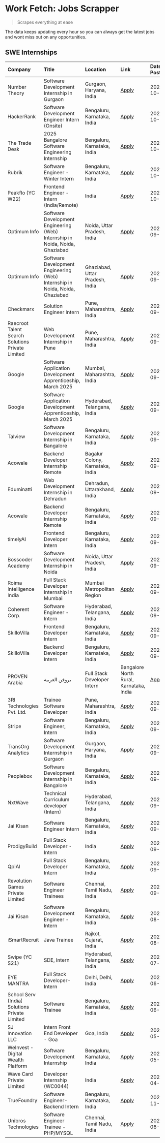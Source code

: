 # Work Fetch: Jobs Scrapper
> Scrapes everything at ease

The data keeps updating every hour so you can always get the latest jobs and wont miss out on any opportunities.

## SWE Internships
<!--START_SECTION:workfetch-->
| Company                                          | Title                                                                        | Location                                | Link                                                                                                                                                                                                                                                                                | Date Posted   |
|:-------------------------------------------------|:-----------------------------------------------------------------------------|:----------------------------------------|:------------------------------------------------------------------------------------------------------------------------------------------------------------------------------------------------------------------------------------------------------------------------------------|:--------------|
| Number Theory                                    | Software Development Internship in Gurgaon                                   | Gurgaon, Haryana, India                 | [Apply](https://in.linkedin.com/jobs/view/software-development-internship-in-gurgaon-at-number-theory-4042414715?position=52&pageNum=0&refId=k%2FDFgU7AMmT6lLRryIcMcw%3D%3D&trackingId=IuvZSfRXlQeLJOEwnaaUQw%3D%3D)                                                                | 2024-10-04    |
| HackerRank                                       | Software Development Engineer Intern (Onsite)                                | Bengaluru, Karnataka, India             | [Apply](https://in.linkedin.com/jobs/view/software-development-engineer-intern-onsite-at-hackerrank-4040131804?position=29&pageNum=0&refId=k%2FDFgU7AMmT6lLRryIcMcw%3D%3D&trackingId=avMUjt4A4vphjHLEnkVHNw%3D%3D)                                                                  | 2024-10-03    |
| The Trade Desk                                   | 2025 Bangalore Software Engineering Internship                               | Bengaluru, Karnataka, India             | [Apply](https://in.linkedin.com/jobs/view/2025-bangalore-software-engineering-internship-at-the-trade-desk-3987456531?position=13&pageNum=0&refId=k%2FDFgU7AMmT6lLRryIcMcw%3D%3D&trackingId=uMdFNf6bwQj1CTJ1X6nzSw%3D%3D)                                                           | 2024-10-02    |
| Rubrik                                           | Software Engineer - Winter Intern                                            | Bengaluru, Karnataka, India             | [Apply](https://in.linkedin.com/jobs/view/software-engineer-winter-intern-at-rubrik-4006567784?position=18&pageNum=0&refId=k%2FDFgU7AMmT6lLRryIcMcw%3D%3D&trackingId=d9aZBYN%2Bc5%2B4Az7kPJnE%2Fw%3D%3D)                                                                            | 2024-10-02    |
| Peakflo (YC W22)                                 | Frontend Engineer - Intern (India/Remote)                                    | India                                   | [Apply](https://in.linkedin.com/jobs/view/frontend-engineer-intern-india-remote-at-peakflo-yc-w22-4037729755?position=16&pageNum=0&refId=k%2FDFgU7AMmT6lLRryIcMcw%3D%3D&trackingId=7x0ytWocjM0bCnaL5q%2B1ZA%3D%3D)                                                                  | 2024-10-01    |
| Optimum Info                                     | Software Development Engineering (Web) Internship in Noida, Noida, Ghaziabad | Noida, Uttar Pradesh, India             | [Apply](https://in.linkedin.com/jobs/view/software-development-engineering-web-internship-in-noida-noida-ghaziabad-at-optimum-info-4037042231?position=6&pageNum=0&refId=k%2FDFgU7AMmT6lLRryIcMcw%3D%3D&trackingId=vj0eXcawZ0NfzgDV7OmL9g%3D%3D)                                    | 2024-09-27    |
| Optimum Info                                     | Software Development Engineering (Web) Internship in Noida, Noida, Ghaziabad | Ghaziabad, Uttar Pradesh, India         | [Apply](https://in.linkedin.com/jobs/view/software-development-engineering-web-internship-in-noida-noida-ghaziabad-at-optimum-info-4037041629?position=7&pageNum=0&refId=k%2FDFgU7AMmT6lLRryIcMcw%3D%3D&trackingId=YH0w%2Bt1oqii4r%2FZOBaGHeg%3D%3D)                                | 2024-09-27    |
| Checkmarx                                        | Solution Engineer Intern                                                     | Pune, Maharashtra, India                | [Apply](https://in.linkedin.com/jobs/view/solution-engineer-intern-at-checkmarx-4036405936?position=58&pageNum=0&refId=k%2FDFgU7AMmT6lLRryIcMcw%3D%3D&trackingId=4AkR0oFuycT76jg1EHscwQ%3D%3D)                                                                                      | 2024-09-27    |
| Raecroot Talent Search Solutions Private Limited | Web Development Internship in Pune                                           | Pune, Maharashtra, India                | [Apply](https://in.linkedin.com/jobs/view/web-development-internship-in-pune-at-raecroot-talent-search-solutions-private-limited-4034584677?position=46&pageNum=0&refId=k%2FDFgU7AMmT6lLRryIcMcw%3D%3D&trackingId=vg5pXMNGhZBd37qtYxLUmg%3D%3D)                                     | 2024-09-26    |
| Google                                           | Software Application Development Apprenticeship, March 2025                  | Mumbai, Maharashtra, India              | [Apply](https://in.linkedin.com/jobs/view/software-application-development-apprenticeship-march-2025-at-google-4032958573?position=2&pageNum=0&refId=k%2FDFgU7AMmT6lLRryIcMcw%3D%3D&trackingId=rd5p8B53iNbfyFFKg%2BbRIw%3D%3D)                                                      | 2024-09-24    |
| Google                                           | Software Application Development Apprenticeship, March 2025                  | Hyderabad, Telangana, India             | [Apply](https://in.linkedin.com/jobs/view/software-application-development-apprenticeship-march-2025-at-google-4032957528?position=3&pageNum=0&refId=k%2FDFgU7AMmT6lLRryIcMcw%3D%3D&trackingId=O4a8nrzsBgJGqzfs1au5GQ%3D%3D)                                                        | 2024-09-24    |
| Talview                                          | Software Development Internship in Bangalore                                 | Bengaluru, Karnataka, India             | [Apply](https://in.linkedin.com/jobs/view/software-development-internship-in-bangalore-at-talview-4033703077?position=10&pageNum=0&refId=k%2FDFgU7AMmT6lLRryIcMcw%3D%3D&trackingId=VqZtCQFfjL0BIQS4pTE0%2Fw%3D%3D)                                                                  | 2024-09-23    |
| Acowale                                          | Backend Developer Internship Remote                                          | Bagalur Colony, Karnataka, India        | [Apply](https://in.linkedin.com/jobs/view/backend-developer-internship-remote-at-acowale-4030088707?position=17&pageNum=0&refId=k%2FDFgU7AMmT6lLRryIcMcw%3D%3D&trackingId=R9ZN4gmUxI%2ByfLWEkdNJfg%3D%3D)                                                                           | 2024-09-21    |
| Eduminatti                                       | Web Development Internship in Dehradun                                       | Dehradun, Uttarakhand, India            | [Apply](https://in.linkedin.com/jobs/view/web-development-internship-in-dehradun-at-eduminatti-4032105381?position=26&pageNum=0&refId=k%2FDFgU7AMmT6lLRryIcMcw%3D%3D&trackingId=Ddm9LE4TG88ikwQiRSB0Yw%3D%3D)                                                                       | 2024-09-21    |
| Acowale                                          | Backend Developer Internship Remote                                          | Bengaluru, Karnataka, India             | [Apply](https://in.linkedin.com/jobs/view/backend-developer-internship-remote-at-acowale-4030975489?position=9&pageNum=0&refId=k%2FDFgU7AMmT6lLRryIcMcw%3D%3D&trackingId=k4IPktMg8NVqqGauu6rhJg%3D%3D)                                                                              | 2024-09-20    |
| timelyAI                                         | Frontend Developer Intern                                                    | Bengaluru, Karnataka, India             | [Apply](https://in.linkedin.com/jobs/view/frontend-developer-intern-at-timelyai-4030925040?position=14&pageNum=0&refId=k%2FDFgU7AMmT6lLRryIcMcw%3D%3D&trackingId=XVo0v%2BtaKH6vXLQuz6VhMA%3D%3D)                                                                                    | 2024-09-20    |
| Bosscoder Academy                                | Software Development Internship in Noida                                     | Noida, Uttar Pradesh, India             | [Apply](https://in.linkedin.com/jobs/view/software-development-internship-in-noida-at-bosscoder-academy-4031161323?position=15&pageNum=0&refId=k%2FDFgU7AMmT6lLRryIcMcw%3D%3D&trackingId=Mm9raeY9fCvrSy0XepioHA%3D%3D)                                                              | 2024-09-20    |
| Roima Intelligence India                         | Full Stack Developer Internship in Mumbai                                    | Mumbai Metropolitan Region              | [Apply](https://in.linkedin.com/jobs/view/full-stack-developer-internship-in-mumbai-at-roima-intelligence-india-4031159544?position=48&pageNum=0&refId=k%2FDFgU7AMmT6lLRryIcMcw%3D%3D&trackingId=hUejzpMrv8TWbEmNAUkg7Q%3D%3D)                                                      | 2024-09-20    |
| Coherent Corp.                                   | Software Engineer - Intern                                                   | Hyderabad, Telangana, India             | [Apply](https://in.linkedin.com/jobs/view/software-engineer-intern-at-coherent-corp-4029132427?position=20&pageNum=0&refId=k%2FDFgU7AMmT6lLRryIcMcw%3D%3D&trackingId=3DTzkmDHnIxWDhkHh9LL2A%3D%3D)                                                                                  | 2024-09-18    |
| SkilloVilla                                      | Frontend Developer Intern                                                    | Bengaluru, Karnataka, India             | [Apply](https://in.linkedin.com/jobs/view/frontend-developer-intern-at-skillovilla-4025873510?position=8&pageNum=0&refId=k%2FDFgU7AMmT6lLRryIcMcw%3D%3D&trackingId=TJhmE6GJk5pdffw5FAwymw%3D%3D)                                                                                    | 2024-09-17    |
| SkilloVilla                                      | Backend Developer Intern                                                     | Bengaluru, Karnataka, India             | [Apply](https://in.linkedin.com/jobs/view/backend-developer-intern-at-skillovilla-4025860894?position=11&pageNum=0&refId=k%2FDFgU7AMmT6lLRryIcMcw%3D%3D&trackingId=tEhqOG5oCF86bPJ2vbZB0A%3D%3D)                                                                                    | 2024-09-17    |
| PROVEN Arabia | بروفن العربية                    | Full Stack Developer Intern                                                  | Bangalore North Rural, Karnataka, India | [Apply](https://in.linkedin.com/jobs/view/full-stack-developer-intern-at-proven-arabia-%D8%A8%D8%B1%D9%88%D9%81%D9%86-%D8%A7%D9%84%D8%B9%D8%B1%D8%A8%D9%8A%D8%A9-4028862862?position=59&pageNum=0&refId=k%2FDFgU7AMmT6lLRryIcMcw%3D%3D&trackingId=kTU8cKwQ6E8JBk%2BulDMx%2Fg%3D%3D) | 2024-09-17    |
| 3RI Technologies Pvt. Ltd.                       | Trainee  Software Developer                                                  | Pune, Maharashtra, India                | [Apply](https://in.linkedin.com/jobs/view/trainee-software-developer-at-3ri-technologies-pvt-ltd-4026688364?position=25&pageNum=0&refId=k%2FDFgU7AMmT6lLRryIcMcw%3D%3D&trackingId=nIdYUbnbHXXwdL%2FVo698Ow%3D%3D)                                                                   | 2024-09-15    |
| Stripe                                           | Software Engineer, Intern                                                    | Bengaluru, Karnataka, India             | [Apply](https://in.linkedin.com/jobs/view/software-engineer-intern-at-stripe-4008214242?position=4&pageNum=0&refId=k%2FDFgU7AMmT6lLRryIcMcw%3D%3D&trackingId=zCZJV5TQK7yXE%2Bo346wGqw%3D%3D)                                                                                        | 2024-09-13    |
| TransOrg Analytics                               | Software Development Internship in Gurgaon                                   | Gurgaon, Haryana, India                 | [Apply](https://in.linkedin.com/jobs/view/software-development-internship-in-gurgaon-at-transorg-analytics-4024791052?position=53&pageNum=0&refId=k%2FDFgU7AMmT6lLRryIcMcw%3D%3D&trackingId=1tyJ6fz8nB%2Bl6ThuzKp3cw%3D%3D)                                                         | 2024-09-12    |
| Peoplebox                                        | Software Development Internship in Bangalore                                 | Bengaluru, Karnataka, India             | [Apply](https://in.linkedin.com/jobs/view/software-development-internship-in-bangalore-at-peoplebox-4022411601?position=12&pageNum=0&refId=k%2FDFgU7AMmT6lLRryIcMcw%3D%3D&trackingId=VUfe3a2xfktN1y%2BUKCX1yA%3D%3D)                                                                | 2024-09-10    |
| NxtWave                                          | Technical Curriculum developer (Intern)                                      | Hyderabad, Telangana, India             | [Apply](https://in.linkedin.com/jobs/view/technical-curriculum-developer-intern-at-nxtwave-4020462207?position=35&pageNum=0&refId=k%2FDFgU7AMmT6lLRryIcMcw%3D%3D&trackingId=Tzr%2FGGs05PXed5dbTAaMoA%3D%3D)                                                                         | 2024-09-09    |
| Jai Kisan                                        | Software Engineer Intern                                                     | Bengaluru, Karnataka, India             | [Apply](https://in.linkedin.com/jobs/view/software-engineer-intern-at-jai-kisan-4024075360?position=36&pageNum=0&refId=k%2FDFgU7AMmT6lLRryIcMcw%3D%3D&trackingId=BLDSomAPv8DhRIXoLlskTg%3D%3D)                                                                                      | 2024-09-09    |
| ProdigyBuild                                     | Full Stack Developer - Intern                                                | India                                   | [Apply](https://in.linkedin.com/jobs/view/full-stack-developer-intern-at-prodigybuild-4019591942?position=45&pageNum=0&refId=k%2FDFgU7AMmT6lLRryIcMcw%3D%3D&trackingId=cCa9zirhViCAO0EIdI62rQ%3D%3D)                                                                                | 2024-09-08    |
| QpiAI                                            | Full Stack Developer Intern                                                  | Bengaluru, Karnataka, India             | [Apply](https://in.linkedin.com/jobs/view/full-stack-developer-intern-at-qpiai-4017395346?position=30&pageNum=0&refId=k%2FDFgU7AMmT6lLRryIcMcw%3D%3D&trackingId=eRB0qp0%2B04OPRG%2BxoNoPew%3D%3D)                                                                                   | 2024-09-06    |
| Revolution Games Private Limited                 | Software Engineer Trainees                                                   | Chennai, Tamil Nadu, India              | [Apply](https://in.linkedin.com/jobs/view/software-engineer-trainees-at-revolution-games-private-limited-4015912927?position=28&pageNum=0&refId=k%2FDFgU7AMmT6lLRryIcMcw%3D%3D&trackingId=7gE2zohXy3FydLyPe1sFww%3D%3D)                                                             | 2024-09-02    |
| Jai Kisan                                        | Software Development Engineer - Intern                                       | Bengaluru, Karnataka, India             | [Apply](https://in.linkedin.com/jobs/view/software-development-engineer-intern-at-jai-kisan-4027288169?position=24&pageNum=0&refId=k%2FDFgU7AMmT6lLRryIcMcw%3D%3D&trackingId=TSBAcoewvlRpJUC501wjvg%3D%3D)                                                                          | 2024-08-22    |
| iSmartRecruit                                    | Java Trainee                                                                 | Rajkot, Gujarat, India                  | [Apply](https://in.linkedin.com/jobs/view/java-trainee-at-ismartrecruit-3992301825?position=31&pageNum=0&refId=k%2FDFgU7AMmT6lLRryIcMcw%3D%3D&trackingId=UIxVOGqNdlzomkGnd%2FpcwQ%3D%3D)                                                                                            | 2024-08-06    |
| Swipe (YC S21)                                   | SDE, Intern                                                                  | Hyderabad, Telangana, India             | [Apply](https://in.linkedin.com/jobs/view/sde-intern-at-swipe-yc-s21-3980368092?position=38&pageNum=0&refId=k%2FDFgU7AMmT6lLRryIcMcw%3D%3D&trackingId=fSzKo%2BFiXO9cYqWurwVd0A%3D%3D)                                                                                               | 2024-07-22    |
| EYE MANTRA                                       | Full Stack Developer- Intern                                                 | Delhi, Delhi, India                     | [Apply](https://in.linkedin.com/jobs/view/full-stack-developer-intern-at-eye-mantra-3960988037?position=44&pageNum=0&refId=k%2FDFgU7AMmT6lLRryIcMcw%3D%3D&trackingId=2wxaG%2BcI7bpW%2FCRMihxuBA%3D%3D)                                                                              | 2024-06-28    |
| School Serv (India) Solutions Private Limited    | Software Trainee                                                             | Bengaluru, Karnataka, India             | [Apply](https://in.linkedin.com/jobs/view/software-trainee-at-school-serv-india-solutions-private-limited-3953917603?position=42&pageNum=0&refId=k%2FDFgU7AMmT6lLRryIcMcw%3D%3D&trackingId=Vx9O%2F08RIj2MFOUxmlLLAw%3D%3D)                                                          | 2024-06-19    |
| SJ Innovation LLC                                | Intern Front End Developer - Goa                                             | Goa, India                              | [Apply](https://in.linkedin.com/jobs/view/intern-front-end-developer-goa-at-sj-innovation-llc-3931678611?position=21&pageNum=0&refId=k%2FDFgU7AMmT6lLRryIcMcw%3D%3D&trackingId=Qg7BUJCQ9u6kI54UFUY5pA%3D%3D)                                                                        | 2024-05-24    |
| WeInvest - Digital Wealth Platform               | Software Development Internship                                              | Bengaluru, Karnataka, India             | [Apply](https://in.linkedin.com/jobs/view/software-development-internship-at-weinvest-digital-wealth-platform-3912867225?position=5&pageNum=0&refId=k%2FDFgU7AMmT6lLRryIcMcw%3D%3D&trackingId=uvPIImO17bfywDYk8MlQUQ%3D%3D)                                                         | 2024-05-01    |
| Wave Card Private Limited                        | Developer Internship (WC0044)                                                | India                                   | [Apply](https://in.linkedin.com/jobs/view/developer-internship-wc0044-at-wave-card-private-limited-3900079966?position=43&pageNum=0&refId=k%2FDFgU7AMmT6lLRryIcMcw%3D%3D&trackingId=OiPU4rVDpkFtoQ478GEGrw%3D%3D)                                                                   | 2024-04-15    |
| TrueFoundry                                      | Software Engineer-Backend Intern                                             | Bengaluru, Karnataka, India             | [Apply](https://in.linkedin.com/jobs/view/software-engineer-backend-intern-at-truefoundry-3779508170?position=41&pageNum=0&refId=k%2FDFgU7AMmT6lLRryIcMcw%3D%3D&trackingId=dUAvrA43WWfb0TPkr6DEpg%3D%3D)                                                                            | 2023-11-10    |
| Unibros Technologies                             | Software Engineer Trainee - PHP/MYSQL                                        | Chennai, Tamil Nadu, India              | [Apply](https://in.linkedin.com/jobs/view/software-engineer-trainee-php-mysql-at-unibros-technologies-3656599241?position=37&pageNum=0&refId=k%2FDFgU7AMmT6lLRryIcMcw%3D%3D&trackingId=8pWPeuTLdviasnBBbj2rsw%3D%3D)                                                                | 2023-06-12    |
<!--END_SECTION:workfetch-->
